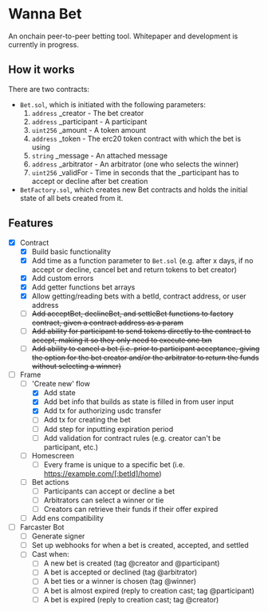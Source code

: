 # Wanna Bet

An onchain peer-to-peer betting tool. Whitepaper and development is currently in progress.

## How it works

There are two contracts:

- `Bet.sol`, which is initiated with the following parameters:
  1. `address` _creator - The bet creator
  2. `address` _participant - A participant
  3. `uint256` _amount - A token amount
  4. `address` _token - The erc20 token contract with which the bet is using
  5. `string` _message - An attached message
  6. `address` _arbitrator - An arbitrator (one who selects the winner)
  7. `uint256` _validFor - Time in seconds that the _participant has to accept or decline after bet creation
- `BetFactory.sol`, which creates new Bet contracts and holds the initial state of all bets created from it.

## Features

- [x] Contract
  - [x] Build basic functionality
  - [x] Add time as a function parameter to `Bet.sol` (e.g. after x days, if no accept or decline, cancel bet and return tokens to bet creator)
  - [x] Add custom errors
  - [x] Add getter functions bet arrays
  - [x] Allow getting/reading bets with a betId, contract address, or user address
  - [ ] ~~Add acceptBet, declineBet, and settleBet functions to factory contract, given a contract address as a param~~
  - [ ] ~~Add ability for participant to send tokens directly to the contract to accept, making it so they only need to execute one txn~~
  - [ ] ~~Add ability to cancel a bet (i.e. prior to participant acceptance, giving the option for the bet creator and/or the arbitrator to return the funds without selecting a winner)~~
- [ ] Frame
  - [ ] 'Create new' flow
    - [x] Add state
    - [x] Add bet info that builds as state is filled in from user input
    - [x] Add tx for authorizing usdc transfer
    - [ ] Add tx for creating the bet
    - [ ] Add step for inputting expiration period
    - [ ] Add validation for contract rules (e.g. creator can't be participant, etc.)
  - [ ] Homescreen
    - [ ] Every frame is unique to a specific bet (i.e. https://example.com/[:betId]/home)
  - [ ] Bet actions
    - [ ] Participants can accept or decline a bet
    - [ ] Arbitrators can select a winner or tie
    - [ ] Creators can retrieve their funds if their offer expired
  - [ ] Add ens compatibility
- [ ] Farcaster Bot
  - [ ] Generate signer
  - [ ] Set up webhooks for when a bet is created, accepted, and settled
  - [ ] Cast when:
    - [ ] A new bet is created (tag @creator and @participant)
    - [ ] A bet is accepted or declined (tag @arbitrator)
    - [ ] A bet ties or a winner is chosen (tag @winner)
    - [ ] A bet is almost expired (reply to creation cast; tag @participant)
    - [ ] A bet is expired (reply to creation cast; tag @creator)
